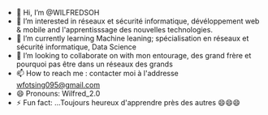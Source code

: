 - 👋 Hi, I’m @WILFREDSOH
- 👀 I’m interested in réseaux et sécurité informatique, dévéloppement web & mobile and l'apprentisssage des nouvelles technologies.
- 🌱 I’m currently learning Machine leaning; spécialisation en réseaux et sécurité informatique, Data Science
- 💞️ I’m looking to collaborate on with mon entourage, des grand frère et pourquoi pas être dans un réseaux des grands
- 📫 How to reach me : contacter moi à l'addresse wfotsing095@gmail.com
- 😄 Pronouns: Wilfred_2.0
- ⚡ Fun fact: ...Toujours heureux d'apprendre près des autres 😄😄😄

<!---
WILFREDSOH/WILFREDSOH is a ✨ special ✨ repository because its `README.md` (this file) appears on your GitHub profile.
You can click the Preview link to take a look at your changes.
--->
